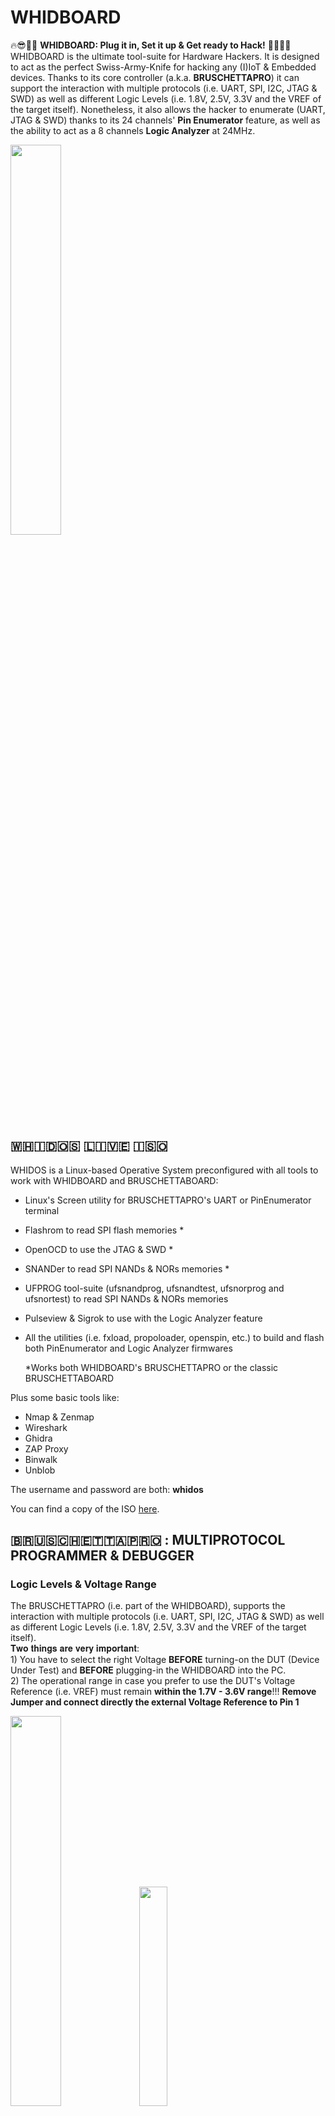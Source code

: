 # WHIDBOARD
🔥😎🏴‍☠️ **WHIDBOARD: Plug it in, Set it up &amp; Get ready to Hack!** 🏴‍☠️😎🔥<br>
WHIDBOARD is the ultimate tool-suite for Hardware Hackers. It is designed to act as the perfect Swiss-Army-Knife for hacking any (I)IoT & Embedded devices.
Thanks to its core controller (a.k.a. **BRUSCHETTAPRO**) it can support the interaction with multiple protocols (i.e. UART, SPI, I2C, JTAG & SWD) as well as different Logic Levels (i.e. 1.8V, 2.5V, 3.3V and the VREF of the target itself). Nonetheless, it also allows the hacker to enumerate (UART, JTAG & SWD) thanks to its 24 channels' **Pin Enumerator** feature, as well as the ability to act as a 8 channels **Logic Analyzer** at 24MHz. <br>

<img src="https://github.com/whid-injector/WHIDBOARD/assets/26245612/86d801be-93d6-4ebd-83dd-67e71f1b41a6" width=40% height=40%> 

## ​🇼​​🇭​​🇮​​🇩​​🇴​​🇸​ ​🇱​​🇮​​🇻​​🇪​ ​🇮​​🇸​​🇴​
  
  WHIDOS is a Linux-based Operative System preconfigured with all tools to work with WHIDBOARD and BRUSCHETTABOARD:<br>
  - Linux's Screen utility for BRUSCHETTAPRO's UART or PinEnumerator terminal
  - Flashrom to read SPI flash memories *
  - OpenOCD to use the JTAG & SWD *
  - SNANDer to read SPI NANDs & NORs memories *
  - UFPROG tool-suite (ufsnandprog,  ufsnandtest,  ufsnorprog and   ufsnortest)  to read SPI NANDs & NORs memories
  - Pulseview & Sigrok to use with the Logic Analyzer feature
  - All the utilities (i.e. fxload, propoloader, openspin, etc.) to build and flash both PinEnumerator and Logic Analyzer firmwares
    
      *Works both WHIDBOARD's BRUSCHETTAPRO or the classic BRUSCHETTABOARD<br>
  
  Plus some basic tools like:
  - Nmap & Zenmap
  - Wireshark
  - Ghidra
  - ZAP Proxy
  - Binwalk
  - Unblob
  
  The username and password are both: **whidos**<br>
  
  You can find a copy of the ISO [here](<PLACE HERE URL GOOGLE DRIVE>).<br>



## ​🇧​​🇷​​🇺​​🇸​​🇨​​🇭​​🇪​​🇹​​🇹​​🇦​🇵​​🇷​​🇴 : MULTIPROTOCOL PROGRAMMER & DEBUGGER

### Logic Levels & Voltage Range
  The BRUSCHETTAPRO (i.e. part of the WHIDBOARD), supports the interaction with multiple protocols (i.e. UART, SPI, I2C, JTAG & SWD) as well as different Logic Levels (i.e. 1.8V, 2.5V, 3.3V and the VREF of the target itself). <br>
    𝐓𝐰𝐨 𝐭𝐡𝐢𝐧𝐠𝐬 𝐚𝐫𝐞 𝐯𝐞𝐫𝐲 𝐢𝐦𝐩𝐨𝐫𝐭𝐚𝐧𝐭: <br>
      1) You have to select the right Voltage **BEFORE** turning-on the DUT (Device Under Test) and **BEFORE** plugging-in the WHIDBOARD into the PC. <br>
      2) The operational range in case you prefer to use the DUT's Voltage Reference (i.e. VREF) must remain **within the 1.7V - 3.6V range**!!! **Remove Jumper and connect directly the 
external Voltage Reference to Pin 1** <br>

  <img src="https://github.com/user-attachments/assets/8eb1c5b4-af61-438d-a133-44e7e6f67090" width=40% height=40%>      
      
  <img src="https://github.com/whid-injector/WHIDBOARD/assets/26245612/92120d67-7f03-4040-8826-610156db9fd9" width=30% height=30%> 

### 🐧LINUX
#### Udev Rules Configuration
  Copy [40-persistent-ch347.rules](https://github.com/whid-injector/WHIDBOARD/blob/main/Linux/40-persistent-ch347.rules) in the directory /etc/udev/rules.d <br>
  With the command: `sudo cp 40-persistent-ch347.rules /etc/udev/rules.d/`<br>
  Restart udev service with the command: `sudo udevadm control --reload-rules`

#### UART

  In order to use the WHIDBOARD as UART Serial debugger you need to use any preferred terminal tool. It is recommended to use the classic Screen Linux utility. <br>
  **Usage Example:** `sudo screen /dev/ttyACM1 115200`

#### SPI & I2C

  In order to use WHIDBOARD as SPI reader/programmer be sure you have the Jumper on the CS0-Cx as in the image below. <br>
  Nearby, there is also a DIP-switch to enable/disable the WP pin.<br>
  
  <img src="https://github.com/whid-injector/WHIDBOARD/assets/26245612/84e8acf0-5d6b-4e1e-9416-65b591129294" width=30% height=30%><br>
      
  + **SNANDer**<br>
      This is a tool for the BRUSCHETTAPRO to read/write both SPI & I2C flash memories. Its usage is pretty straight forward.  To compile SNANDer on Linux:
      ```
      sudo apt install mingw-w64 gcc-mingw-w64-x86-64 libusb-1.0-0-dev
      sudo ldconfig
      git clone https://github.com/whid-injector/SNANDer
      cd SNANDer
      ./build-for-linux.sh
      ```
      Now you can try if it works and then copy snander ELF into /usr/local/bin.<br>
      **Usage Examples:**<br>
      ```
      snander -i
      snander -E 24c08 -r I2C_Firmware_dump.bin
      snander -r SPI_Firmware_dump.bin
     ```

      <img src="https://github.com/whid-injector/WHIDBOARD/assets/26245612/5b477959-1429-43c1-8020-c29d9e531f26" width=51% height=51%> <img src="https://github.com/whid-injector/WHIDBOARD/assets/26245612/4f4aedd5-4b72-48d2-bb36-29b7848d400a" width=49% height=49%><br>


  + **Flashrom**<br>
      This is yet another tool for the BRUSCHETTAPRO to read/write both SPI flash memories. Its usage is pretty straight forward.
      You can refer to the following [guide](https://www.flashrom.org/dev_guide/building_from_source.html#installing-dependencies-1) to compile Flashrom on Linux OR use the following instructions:
      ```sudo su
      apt-get install -y gcc meson ninja-build pkg-config python3-sphinx libcmocka-dev libpci-dev libusb-1.0-0-dev libftdi1-dev libjaylink-dev
      git clone https://github.com/whid-injector/flashrom-whidboard flashrom
      cd flashrom/
      meson setup builddir
      meson compile -C builddir
      meson test -C builddir
      cd builddir/
      dmesg -wr
      sudo ./flashrom -p ch347_spi  -r firmware.bin
      ```
      <img src="https://github.com/whid-injector/WHIDBOARD/assets/26245612/1b29c895-e763-483b-8b8e-74b17e8d22f3" width=50% height=50%>
      
      If everything works, then you can install system-wide:
      ```
      cd ..
      sudo meson install -C builddir
      ```

#### JTAG & SWD

You can find copy of the WHIDBOARD's config files for both SWD & JTAG  [here](https://github.com/whid-injector/WHIDBOARD/tree/main/Linux/openocd-linux). <br>

Using the BRUSCHETTAPRO part of WHIDBOARD as JTAG/SWD debugger is pretty straight forward. Either use WHIDOS ISO image or compile your own OpenOCD.

```
sudo apt install libtool pkg-config texinfo libusb-dev libusb-1.0-0-dev libftdi-dev autoconf automake make git libftdi* libhidapi-hidraw0 software-properties-common  apt-transport-https ca-certificates
sudo ldconfig
cd ~/
git clone --recursive https://github.com/whid-injector/openocd-linux temporary
cd temporary
chmod -R 755 OpenOCD_SourceCode_CH347/
cd OpenOCD_SourceCode_CH347
sudo ./bootstrap
sudo autoreconf --force --install
sudo ./configure --disable-doxygen-html --disable-doxygen-pdf --disable-gccwarnings --disable-wextra --enable-ch347
sudo make
cd /src
sudo ./openocd --version
cd ..
sudo make install
```
Now you can remove the "temporary" folder and use OpenOCD.


**Usage Example:** <br>
`sudo openocd -f WHIDBOARD_JTAG.cfg -f target.cfg`<br>
`sudo openocd -f WHIDBOARD_SWD.cfg -f target.cfg`<br>

<img src="https://github.com/user-attachments/assets/99920ae7-2d1e-4226-8afe-c2b2005cf9a6" width=27% height=27%> <img src="https://github.com/user-attachments/assets/e76bf937-4de6-4971-aab7-e6bcda71ac2e" width=60% height=60%>

### 🪟WINDOWS

#### Drivers Installation
  Before plugging the WHIDBOARD on a Windows OS do install the driver [CH341PAR.EXE](https://github.com/whid-injector/WHIDBOARD/blob/main/Windows/Drivers/CH341PAR.EXE) <br>

#### UART
  When plugging WHIDBOARD [after installing the correct drivers as recommended above... It will spawn 2 different COM ports. One it is hard-wired to the Pin Enumerator feature (i.e. JTGR) and communicates with a baudrate of 115200bps. The other COM port, will be avialable to be connected at the UART's target device through TX & RX pins on the PCB]. Any serial terminal tool for Windows can be used at this point. I personally recommend [Putty](https://www.chiark.greenend.org.uk/~sgtatham/putty/latest.html). <br>

#### SPI & I2C
  + **WHIDBOARD Windows Tool**<br>
    This is a pre-compiled (GUI-based) tool for the BRUSCHETTAPRO to read/write both SPI & I2C flash memories. Its usage is pretty straight forward. You can find the sources [here](https://github.com/whid-injector/WHIDBOARD/tree/main/Windows/WHIDBOARD%20Tool/sourcecode).<br>
      
      <img src="https://github.com/whid-injector/WHIDBOARD/assets/26245612/7b9c49de-485b-4eb2-9e7f-51d049ad2230" width=50% height=50%>
      
  + **SNANDer**<br>
    This is yet another pre-compiled tool for the BRUSCHETTAPRO to read/write both SPI & I2C flash memories. Its usage is pretty straight forward.
  
      Usage Example:<br>
      `snander.exe -i`<br>
      `snander.exe -r SPI_Dump_SNANDer.bin`<br>
      `snander.exe -E 24c08 -r I2C_24c08_Dump_SNANDer.bin`<br>
      
      <img src="https://github.com/whid-injector/WHIDBOARD/assets/26245612/3c82fc90-8efa-4d05-baba-33de20e48cb7" width=50% height=50%>
      <img src="https://github.com/whid-injector/WHIDBOARD/assets/26245612/1fb0a2e6-f313-4410-9465-b783772eed6c" width=50% height=50%>
  
  + **Flashrom**<br>
    This is yet another pre-compiled tool for the BRUSCHETTAPRO to read/write SPI flash memories. Its usage is pretty straight forward.
  
      Usage Example:<br>
      `flashrom.exe -p ch347_spi -r firmware.bin`<br>

<img src="https://github.com/whid-injector/WHIDBOARD/assets/26245612/1bcf9bb0-76b1-45b0-83b9-0a8e001f7b78" width=50% height=50%>

####  JTAG & SWD

You can find copy of precompiled OpenOCD.exe and copy of the WHIDBOARD's config files for both SWD & JTAG [here](https://github.com/whid-injector/WHIDBOARD/tree/main/Windows/opeoncd-win). <br> 

**Usage Example:** <br>
`openocd.exe -f WHIDBOARD_JTAG.cfg -f target.cfg`<br>
`openocd.exe -f WHIDBOARD_SWD.cfg -f target.cfg`<br>

## ​🇵​​🇮​​🇳​ 🇪​​🇳​​🇺​​🇲​​🇪​​🇷​​🇦​​🇹​​🇴​​🇷 (A.k.a. JTGR)
  	
The Pin Enumerator feature is based on the [JTAGULATOR](https://www.blackhat.com/docs/us-14/materials/arsenal/us-14-Grand-JTAGulator-Slides.pdf) design ([That reached End-of-Life and it has been discontinued AFAIK](https://www.parallax.com/product/jtagulator/)).
This tool is extremely useful to discover on-chip debug (OCD) interfaces. On-chip debug (OCD) interfaces can provide chip-level control of a target device and are a primary vector used by engineers, researchers, and hackers to extract program code or data, modify memory contents, or affect device operation on-the-fly. Depending on the complexity of the target device, manually locating available OCD connections can be a difficult and time consuming task, sometimes requiring physical destruction or modification of the device.

  Main Features:
  
+ Detection of UART serial, JTAG and SWD protocols' pins <br>
+ Adjustable target I/O voltage for level translation: 1.4 to 3.3 V <br>
+ 24 channels with input protection circuitry (i.e. both ESD and EM Filtering) <br>
+ Smooth interaction with OpenOCD (i.e. as JTAG/SWD debugger) and Pulseview (i.e. as a 24CH basic Logic Analyzer) <br>
+ USB interface for menu-based control from host computer (Windows, macOS, Linux) <br>   

### Flashing The Firmware
  
To flash new version of the JTAGULATOR firmware (available here https://github.com/grandideastudio/jtagulator) is **HEAVILY RECOMMENDED** to use Linux!

```
git clone https://github.com/grandideastudio/jtagulator
wget https://github.com/parallaxinc/PropLoader/releases/download/v1.0-37/proploader-linux.zip
unzip proploader-linux.zip 
chmod +x proploader
sudo cp proploader /usr/bin
cd jtagulator
```
   
**NOW PLUG-IN WHIDBOARD AND WAIT at least 60 seconds...**
  	
TEST LOAD IN RAM ONLY:
`sudo proploader -p /dev/ttyACM0 -v JTAGulator.eeprom` <br>
[IMPORTANT]: WAIT at least 60 seconds and then check if JTGR works: `sudo screen /dev/ttyACM0 115200`
  	
FLASH EEPROM:
`sudo proploader -p /dev/ttyACM0 -v -e JTAGulator.eeprom` <br>
[IMPORTANT]: WAIT at least 60 seconds and then check if JTGR works: `sudo screen /dev/ttyACM0 115200`

<img src="https://github.com/whid-injector/WHIDBOARD/assets/26245612/91b85693-23d0-4aaa-9b52-7cc4e0f8849d" width=50% height=50%>    <br>

[OPTIONAL STEPS] IN CASE YOU WANT TO COMPILE YOUR OWN FW:
      
```
wget https://www.maccasoft.com/wp-content/downloads/openspin_1_00_81-linux-x86_64.tar.gz
tar -xzvf openspin_1_00_81-linux-x86_64.tar.gz
chmod +x openspin
sudo cp openspin /usr/bin
cd /home/whid/WHIDBOARD/JTGR/jtagulator
openspin -o JTGR.eeprom -e -v JTAGulator.spin
sudo proploader -p /dev/ttyACM0 -v -e JTGR.eeprom
```

### Use Cases
  	
To interact with the Pin Enumerator you have to plug the WHIDBOARD and connect to one of the two UART serial ports spawned. Usually in Linux is identified as /dev/ttyACM0.  <br>   
Usage example: `sudo screen /dev/ttyACM0 115200` then press any key and you will be welcomed by the JTAGULATOR menu. <br>
    
    
  <img src="https://github.com/whid-injector/WHIDBOARD/assets/26245612/f6627e09-008b-4064-b085-5766478a6963" width=50% height=50%>    <br>
    <img src="https://github.com/whid-injector/WHIDBOARD/assets/26245612/746f82cf-b3ce-4581-b2ab-9f05a28e4999" width=50% height=50%>    <br>
    <img src="https://github.com/whid-injector/WHIDBOARD/assets/26245612/75ad8724-2835-4ec7-9ebd-756fd2b92920" width=50% height=50%>    <br>
    <img src="https://github.com/whid-injector/WHIDBOARD/assets/26245612/b5ba9e8d-d8f7-4730-a6a8-59e1c8f153ef" width=50% height=50%>    <br>
    <img src="https://github.com/whid-injector/WHIDBOARD/assets/26245612/a885b474-3161-49cf-aeae-0fc5d5afe8f7" width=50% height=50%>    <br>

**JTGR as Logic Analyzer (Not Recommended since is too slow):** <br>
The JTGR works ok on PulseView… BUT is too slow for anything usable… It's NOT FAST ENOUGH!!! <br>
Remember to close the serial terminal BEFORE opening Pulseview! You need to free the ttyACM0 connection between JTGR and Pulseview!!! Once done playing with JTGR + Pluseview… go back to the serial connection with SCREEN/PUTTY and press CTRL+X to exit the Logic Analyzer feature!!!

  <img src="https://github.com/whid-injector/WHIDBOARD/assets/26245612/f801af0f-cbbc-454d-bf4f-888f6926f5ae" width=50% height=50%>    <br>
    <img src="https://github.com/whid-injector/WHIDBOARD/assets/26245612/ab8a5d5d-59e7-4462-b5f5-bcb58a15312f" width=50% height=50%>    <br>
    <img src="https://github.com/whid-injector/WHIDBOARD/assets/26245612/4731f8f1-42d7-4860-931c-afd1d52194ef" width=50% height=50%>    <br>

## ​🇱​​🇴​​🇬​​🇮​​🇨​ ​🇦​​🇳​​🇦​​🇱​​🇾​​🇿​​🇪​​🇷​

This feature of WHIDBOARD supports a maximum sampling rate of up to 24MHz and can analyze more than a hundred different protocols. This makes it ideal for electronic engineers debugging tasks.<br>

### Hardware Introduction

This logic analyzer design is based on the Cypress CY7C6813A controller and its own the block-diagram is represented below:
![image](https://github.com/whid-injector/WHIDBOARD/assets/26245612/39fdee0a-c93d-4e06-8b07-5695950fb687)

### Flashing the Firmware on Linux
You can find fxload and all firmwares needed, [here](https://github.com/whid-injector/WHIDBOARD/tree/main/Linux/fxload).
```
cd /home/whid/WHIDBOARD/fxload
sudo ./fxload -I fx2lafw-sigrok-fx2-8ch.ihx -D /dev/bus/usb/XXX/YYY -d 1d50:608c -c 0x1 -s Vend_Ax.hex -t fx2lp -v
```
Where XXX and YYY are taken from the "lsusb" command's output. <br>
XXX = Bus = 002 in the example below <br>
YYY = Device =  007 in the example below <br>
**Example:** <br>
```
Bus 002 Device 007: ID 04b4:8613 Cypress Semiconductor Corp. CY7C68013 EZ-USB FX2 USB 2.0 Development
```
**Example:** <br>
```
sudo ./fxload -I fx2lafw-sigrok-fx2-8ch.ihx -D /dev/bus/usb/002/007 -d 1d50:608c -c 0x1 -s Vend_Ax.hex -t fx2lp -v
```

### Use Cases
The Logic Analyzer feature of WHIDBOARD is compatible with PulseView/Sigrok on both [Linux](https://sigrok.org/wiki/Linux) & [Windows](https://sigrok.org/wiki/Windows).

<img src="https://github.com/whid-injector/WHIDBOARD/assets/26245612/6777c847-b9d8-4d60-b6cf-1409532bad8f" width=70% height=70%>    <br>

<img src="https://github.com/whid-injector/WHIDBOARD/assets/26245612/c8cd70a3-ab2e-4ea5-8626-c28bfa17dbb2" width=70% height=70%>    <br>

## 3D Printed Case
  [Here](https://github.com/whid-injector/WHIDBOARD/tree/main/3D_Case) you can find the STL CAD file to print your own case for WHIDBOARD. <br>
  If you do not own a 3D printer... there are plenty of cheap services out there.  <br>
  If you live in EU, I do love the guys from [Craftrum](https://www.craftrum.eu), they already printed ton of cases for me 🥇 <br>
  The screws used are a 2x6mm Flat-Head Screws (e.g. https://s.click.aliexpress.com/e/_DEYh5yR) <br>
  
  <img src="https://github.com/whid-injector/WHIDBOARD/assets/26245612/591f14fd-56c5-457f-a79b-716c6789c808" width=50% height=50%>    <br>

## Compatible SOP8 & SOP16 Adaptors
  https://s.click.aliexpress.com/e/_DFY8wcn <br>
  <img src="https://github.com/whid-injector/BRUSCHETTA-board/assets/26245612/21575245-8296-4e93-9a1f-955bf56e8e4e" width=50% height=50%>    <br>
  
  https://s.click.aliexpress.com/e/_DmAewbN <br>
  <img src="https://github.com/whid-injector/BRUSCHETTA-board/assets/26245612/e3e6a079-be43-4891-ba33-9f0e9faee293" width=50% height=50%>    <br>

  https://s.click.aliexpress.com/e/_DkWdSpp <br>
  <img src="https://github.com/whid-injector/WHIDBOARD/assets/26245612/0e76ddfe-076e-4b81-91d7-d2fe16581b4c" width=50% height=50%>    <br>

  https://s.click.aliexpress.com/e/_DdUBzir <br>
  <img src="https://github.com/whid-injector/WHIDBOARD/assets/26245612/cb7be7b9-4236-481d-adad-9647c30d9ec5" width=50% height=50%>    <br>
  
  https://s.click.aliexpress.com/e/_DEcb3Zl <br>
  <img src="https://github.com/whid-injector/BRUSCHETTA-board/assets/26245612/b90da7b9-58e0-4b17-a58b-c8d496bca79d" width=50% height=50%>    <br>
  
  https://s.click.aliexpress.com/e/_DE1eEVh <br>
  <img src="https://github.com/whid-injector/BRUSCHETTA-board/assets/26245612/aaec8cd1-3615-4089-9931-4b4a7f478b36" width=50% height=50%>    <br>

## Tips & Tricks
  In case you plan to use WHIDBOARD on a VM I do recommend to enable the USB3.1 controller. <br>
  <img src="https://github.com/whid-injector/WHIDBOARD/assets/26245612/d9d47e8d-c61d-4c0e-a5e2-f8fc679b357b" width=70% height=70%> 


## How To Report Bugs
  I won't spend time explaining in depth how to report issues, since I am pretty sure you have done it tons of times. 
  The main idea can be summed up in the following points:
  1. Expected Behavior
  2. Unexpected Behavior
  3. which OS you using?
  4. (Windows) Did you install the drivers before connecting?
  5. (Windows) Did you try all the tools? Multiprogrammer, BruschettaTool.exe and Flashrom?
  6. (Windows) Is the SPI/I2C flash connected properly? Is on-PCB? Or detached from the DUT?
  7. Is the target computer an Apple Product?
  8. Is the target USB port an USB3.0?
  9. Eventual Explanation Notes, Screenshots, Videos, etc.
